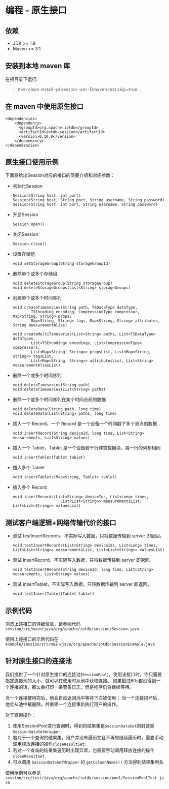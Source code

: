 <!--

    Licensed to the Apache Software Foundation (ASF) under one
    or more contributor license agreements.  See the NOTICE file
    distributed with this work for additional information
    regarding copyright ownership.  The ASF licenses this file
    to you under the Apache License, Version 2.0 (the
    "License"); you may not use this file except in compliance
    with the License.  You may obtain a copy of the License at
    
        http://www.apache.org/licenses/LICENSE-2.0
    
    Unless required by applicable law or agreed to in writing,
    software distributed under the License is distributed on an
    "AS IS" BASIS, WITHOUT WARRANTIES OR CONDITIONS OF ANY
    KIND, either express or implied.  See the License for the
    specific language governing permissions and limitations
    under the License.

-->

# 编程 - 原生接口

## 依赖

* JDK >= 1.8
* Maven >= 3.1

## 安装到本地 maven 库

在根目录下运行:
> mvn clean install -pl session -am -Dmaven.test.skip=true

## 在 maven 中使用原生接口

```
<dependencies>
    <dependency>
      <groupId>org.apache.iotdb</groupId>
      <artifactId>iotdb-session</artifactId>
      <version>0.10.0</version>
    </dependency>
</dependencies>
```

## 原生接口使用示例

下面将给出Session对应的接口的简要介绍和对应参数：

* 初始化Session

  ```
  ​Session(String host, int port)
  ​Session(String host, String port, String username, String password)
  ​Session(String host, int port, String username, String password)
  ```
  
* 开启Session

  ```
  ​Session.open()
  ```
  
* 关闭Session
  ​
  ```
  Session.close()
  ```
  
* 设置存储组

  ```
  void setStorageGroup(String storageGroupId)
  ```

* 删除单个或多个存储组

  ```
  void deleteStorageGroup(String storageGroup)
  void deleteStorageGroups(List<String> storageGroups)
  ```

* 创建单个或多个时间序列

  ```
  void createTimeseries(String path, TSDataType dataType,
          TSEncoding encoding, CompressionType compressor, Map<String, String> props,
          Map<String, String> tags, Map<String, String> attributes, String measurementAlias)
          
  void createMultiTimeseries(List<String> paths, List<TSDataType> dataTypes,
          List<TSEncoding> encodings, List<CompressionType> compressors,
          List<Map<String, String>> propsList, List<Map<String, String>> tagsList,
          List<Map<String, String>> attributesList, List<String> measurementAliasList)
  ```

* 删除一个或多个时间序列

  ```
  void deleteTimeseries(String path)
  void deleteTimeseries(List<String> paths)
  ```

* 删除一个或多个时间序列在某个时间点前的数据

  ```
  void deleteData(String path, long time)
  void deleteData(List<String> paths, long time)
  ```

* 插入一个 Record，一个 Record 是一个设备一个时间戳下多个测点的数据

  ```
  void insertRecord(String deviceId, long time, List<String> measurements, List<String> values)
  ```

* 插入一个 Tablet，Tablet 是一个设备若干行非空数据块，每一行的列都相同

  ```
  void insertTablet(Tablet tablet)
  ```

* 插入多个 Tablet

  ```
  void insertTablets(Map<String, Tablet> tablet)
  ```
  
* 插入多个 Record

  ```
  void insertRecords(List<String> deviceIds, List<Long> times, 
                       List<List<String>> measurementsList, List<List<String>> valuesList)
  ```

## 测试客户端逻辑+网络传输代价的接口

* 测试 testInsertRecords，不实际写入数据，只将数据传输到 server 即返回。

   ```
   void testInsertRecords(List<String> deviceIds, List<Long> times, List<List<String>> measurementsList, List<List<String>> valuesList)
   ```

* 测试 insertRecord，不实际写入数据，只将数据传输到 server 即返回。

  ```
  void testInsertRecord(String deviceId, long time, List<String> measurements, List<String> values)
  ```

* 测试 insertTablet，不实际写入数据，只将数据传输到 server 即返回。

  ```
  void testInsertTablet(Tablet tablet)
  ```
  
  
## 示例代码

浏览上述接口的详细信息，请参阅代码 ```session/src/main/java/org/apache/iotdb/session/Session.java```

使用上述接口的示例代码在 ```example/session/src/main/java/org/apache/iotdb/SessionExample.java```

## 针对原生接口的连接池

我们提供了一个针对原生接口的连接池(`SessionPool`)，使用该接口时，你只需要指定连接池的大小，就可以在使用时从池中获取连接。
如果超过60s都没得到一个连接的话，那么会打印一条警告日志，但是程序仍将继续等待。

当一个连接被用完后，他会自动返回池中等待下次被使用；
当一个连接损坏后，他会从池中被删除，并重建一个连接重新执行用户的操作。

对于查询操作：

1. 使用SessionPool进行查询时，得到的结果集是`SessionDataSet`的封装类`SessionDataSetWrapper`;
2. 若对于一个查询的结果集，用户并没有遍历完且不再想继续遍历时，需要手动调用释放连接的操作`closeResultSet`;
3. 若对一个查询的结果集遍历时出现异常，也需要手动调用释放连接的操作`closeResultSet`.
4. 可以调用 `SessionDataSetWrapper` 的 `getColumnNames()` 方法得到结果集列名 

使用示例可以参见 ```session/src/test/java/org/apache/iotdb/session/pool/SessionPoolTest.java```